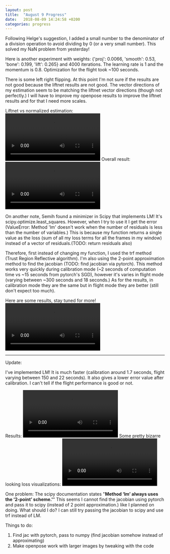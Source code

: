 ```yaml
---
layout: post
title:  "August 9 Progress"
date:   2018-08-09 14:24:58 +0200
categories: progress
---
```


Following Helge's suggestion, I added a small number to the denominator of a division operation to avoid dividing by 0 (or a very small number). This solved my NaN problem from yesterday!

Here is another experiment with weights: {'proj': 0.0066, 'smooth': 0.53, 'bone': 0.199, 'lift': 0.265} and 4000 iterations. The learning rate is 1 and the momentum is 0.8. Optimization for the flight took ~100 seconds. 

There is some left right flipping. At this point I'm not sure if the results are not good because the liftnet results are not good. The vector directions of my estimation seem to be matching the liftnet vector directions (though not perfectly.) I will have to improve my openpose results to improve the liftnet results and for that I need more scales. 

Liftnet vs normalized estimation:
![small_video](https://senakicir.ams3.digitaloceanspaces.com/drone/2018-08-09-11-59_lift_res.mp4)
Overall result:
![small_video](https://senakicir.ams3.digitaloceanspaces.com/drone/2018-08-09-11-59_plot3d.mp4)

On another note, Semih found a minimizer in Scipy that implements LM! It's scipy.optimize.least_squares. However, when I try to use it I get the error (ValueError: Method 'lm' doesn't work when the number of residuals is less than the number of variables.) This is because my function returns a single value as the loss (sum of all my loss terms for all the frames in my window) instead of a vector of residuals.(TODO: return residuals also)

Therefore, first instead of changing my function, I used the trf method (Trust Region Reflective algorithm). I'm also using the 2-point approximation method to find the jacobian (TODO: find jacobian via pytorch). This method works very quickly during calibration mode (~2 seconds of computation time vs ~15 seconds from pytorch's SGD), however it's varies in flight mode (varying between ~300 seconds and 18 seconds.) As for the results, in calibration mode they are the same but in flight mode they are better (still don't expect too much).

Here are some results, stay tuned for more! 
![small_video](https://senakicir.ams3.digitaloceanspaces.com/drone/2018-08-09-15-00_plot3d.mp4)

--- 
Update:

I've implemented LM! It is much faster (calibration around 1.7 seconds, flight varying between 150 and 22 seconds). It also gives a lower error value after calibration. I can't tell if the flight performance is good or not. 

Results:
![small_video](https://senakicir.ams3.digitaloceanspaces.com/drone/2018-08-09-19-41_plot3d.mp4)
Some pretty bizarre looking loss visualizations:
![small_video](https://senakicir.ams3.digitaloceanspaces.com/drone/2018-08-09-19-41_loss_81.mp4)

One problem: The scipy documentation states "**Method ‘lm’ always uses the ‘2-point’ scheme.'**" This seems I cannot find the jacobian using pytorch and pass it to scipy (instead of 2 point approximation.) like I planned on doing. What should I do? I can still try passing the jacobian to scipy and use trf instead of LM.

Things to do:
1. Find jac with pytorch, pass to numpy (find jacobian somehow instead of approximating)
2. Make openpose work with larger images by tweaking with the code
